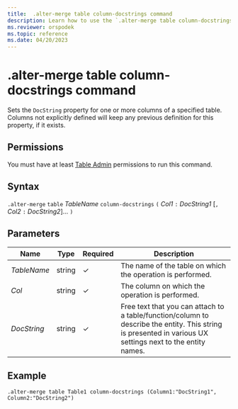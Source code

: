 ```yaml
---
title:  .alter-merge table column-docstrings command
description: Learn how to use the `.alter-merge table column-docstrings` command to set the `DocString` property for one or more columns in a specified table.
ms.reviewer: orspodek
ms.topic: reference
ms.date: 04/20/2023
---
```

# .alter-merge table column-docstrings command

Sets the `DocString` property for one or more columns of a specified table. Columns not explicitly defined will keep any previous definition for this property, if it exists.

## Permissions

You must have at least [Table Admin](access-control/role-based-access-control.md) permissions to run this command.

## Syntax

`.alter-merge` `table` *TableName* `column-docstrings` `(` *Col1* `:` *DocString1* [`,` *Col2* `:` *DocString2*]... `)`

## Parameters

|Name|Type|Required|Description|
|--|--|--|--|
|*TableName*|string|&check;|The name of the table on which the operation is performed.|
|*Col*|string|&check;|The column on which the operation is performed.|
| *DocString*|string|&check;|Free text that you can attach to a table/function/column to describe the entity. This string is presented in various UX settings next to the entity names.|

## Example

```kusto
.alter-merge table Table1 column-docstrings (Column1:"DocString1", Column2:"DocString2")
```
